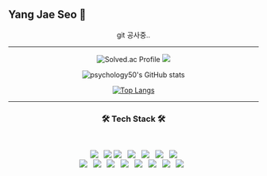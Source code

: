 ## Yang Jae Seo 🤪
 
<div align="center">
  
git 공사중..
  
<hr>  
  
![Solved.ac Profile](http://mazassumnida.wtf/api/v2/generate_badge?boj=0pao0)
<img src="http://mazandi.herokuapp.com/api?handle=0pao0&theme=warm"/>

</div>  
<div align="center">
  
![psychology50's GitHub stats](https://github-readme-stats.vercel.app/api?username=psychology50&show_icons=true&theme=great-gatsby)
  
[![Top Langs](https://github-readme-stats.vercel.app/api/top-langs/?username=psychology50&layout=compact)](https://github.com/psychology50/github-readme-stats)

</div>

* * *
 
<h3 align="center"><b>🛠 Tech Stack 🛠</b></h3>
</br>
<!-- <img src="https://img.shields.io/badge/이름-색상코드?style=flat-square&logo=로고명&logoColor=로고색"/> -->
<p align="center">
 <img src="https://img.shields.io/badge/Linux-FCC624?style=flat-square&logo=Linux&logoColor=white"/> &nbsp
 <img src="https://img.shields.io/badge/Vim-019733?style=flat-square&logo=Vim&logoColor=white"/>
<img src="https://img.shields.io/badge/42-000000?style=flat-square&logo=42&logoColor=white"/> &nbsp
<img src="https://img.shields.io/badge/C-A8B9CC?style=flat-square&logo=C&logoColor=white"/> &nbsp
<img src="https://img.shields.io/badge/C++-00599C?style=flat-square&logo=c%2B%2B&&logoColor=white"/> &nbsp
<img src="https://img.shields.io/badge/Java-007396?style=flat-square&logo=Java&logoColor=white"/> &nbsp
 <img src="https://img.shields.io/badge/Python-3776AB?style=flat-square&logo=Python&logoColor=white"/> </br>
<img src="https://img.shields.io/badge/HTML5-E34F26?style=flat-square&logo=HTML5&logoColor=white"/> &nbsp
<img src="https://img.shields.io/badge/CSS3-1572B6?style=flat-square&logo=CSS3&logoColor=white"/> &nbsp 
<img src="https://img.shields.io/badge/JavaScript-F7DF1E?style=flat-square&logo=JavaScript&logoColor=white"/> &nbsp 
<img src="https://img.shields.io/badge/MySQL-4479A1?style=flat-square&logo=MySQL&logoColor=white"/> &nbsp 
<img src="https://img.shields.io/badge/Git-F05032?style=flat-square&logo=Git&logoColor=white"/> &nbsp 
<img src="https://img.shields.io/badge/Node.js-339933?style=flat-square&logo=Node.js&logoColor=white"/> &nbsp 
<img src="https://img.shields.io/badge/React-61DAFB?style=flat-square&logo=React&logoColor=white"/> &nbsp
<img src="https://img.shields.io/badge/Django-092E20?style=flat-square&logo=Django&logoColor=white"/> &nbsp </p>
